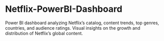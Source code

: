 # Netflix-PowerBI-Dashboard
Power BI dashboard analyzing Netflix’s catalog, content trends, top genres, countries, and audience ratings. Visual insights on the growth and distribution of Netflix’s global content.
